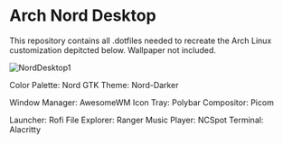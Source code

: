 # Arch Nord Desktop

This repository contains all .dotfiles needed to recreate the Arch Linux customization depitcted below. Wallpaper not included.

![NordDesktop1](https://user-images.githubusercontent.com/73403239/233235970-27856fe3-4830-4cc9-a963-c91b8c801f66.png)

Color Palette: Nord
GTK Theme: Nord-Darker

Window Manager: AwesomeWM
Icon Tray: Polybar
Compositor: Picom

Launcher: Rofi
File Explorer: Ranger
Music Player: NCSpot
Terminal: Alacritty
